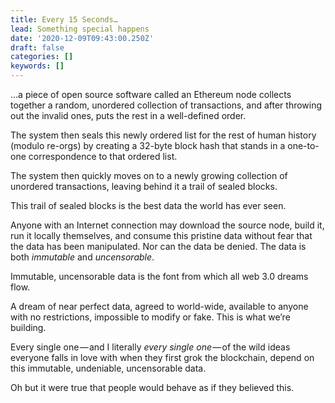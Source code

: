 ```yaml
---
title: Every 15 Seconds…
lead: Something special happens
date: '2020-12-09T09:43:00.250Z'
draft: false
categories: []
keywords: []
---
```


…a piece of open source software called an Ethereum node collects together a random, unordered collection of transactions, and after throwing out the invalid ones, puts the rest in a well-defined order.

The system then seals this newly ordered list for the rest of human history (modulo re-orgs) by creating a 32-byte block hash that stands in a one-to-one correspondence to that ordered list.

The system then quickly moves on to a newly growing collection of unordered transactions, leaving behind it a trail of sealed blocks.

This trail of sealed blocks is the best data the world has ever seen.

Anyone with an Internet connection may download the source node, build it, run it locally themselves, and consume this pristine data without fear that the data has been manipulated. Nor can the data be denied. The data is both _immutable_ and _uncensorable_.

Immutable, uncensorable data is the font from which all web 3.0 dreams flow.

A dream of near perfect data, agreed to world-wide, available to anyone with no restrictions, impossible to modify or fake. This is what we’re building.

Every single one — and I literally _every single one_ — of the wild ideas everyone falls in love with when they first grok the blockchain, depend on this immutable, undeniable, uncensorable data.

Oh but it were true that people would behave as if they believed this.
